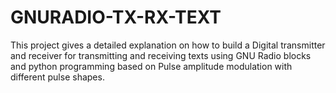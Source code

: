 # GNURADIO-TX-RX-TEXT
This project gives a detailed explanation on how to build a Digital transmitter and receiver for transmitting and receiving texts using GNU Radio blocks and python programming based on Pulse amplitude modulation with different pulse shapes. 


